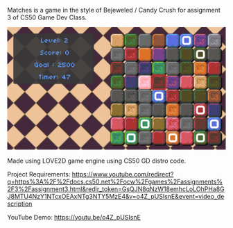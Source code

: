 Matches is a game in the style of Bejeweled / Candy Crush for assignment 3 of CS50 Game Dev Class.

![](screenshot.png)

Made using LOVE2D game engine using CS50 GD distro code.

Project Requirements: https://www.youtube.com/redirect?q=https%3A%2F%2Fdocs.cs50.net%2Focw%2Fgames%2Fassignments%2F3%2Fassignment3.html&redir_token=GsQJN8qNzW18emhcLoLOhPHa8GJ8MTU4NzY1NTcxOEAxNTg3NTY5MzE4&v=o4Z_pUSIsnE&event=video_description

YouTube Demo: https://youtu.be/o4Z_pUSIsnE
